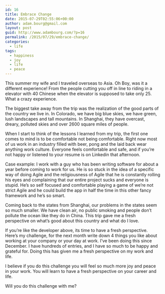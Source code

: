 ```yaml
---
id: 16
title: Embrace Change
date: 2015-07-29T02:55:06+00:00
author: adam.bourg@gmail.com
layout: post
guid: http://www.adambourg.com/?p=16
permalink: /2015/07/29/embrace-change/
categories:
  - life
tags:
  - happiness
  - joy
  - life
  - peace
---
```

This summer my wife and I traveled overseas to Asia. Oh Boy, was it a different experience! From the people cutting you off in line to riding in a elevator with 40 Chinese when the elevator is supposed to take only 25. What a crazy experience.

The biggest take away from the trip was the realization of the good parts of the country we live in. In Colorado, we have big blue skies, we have green, lush landscapes and tall mountains. In Shanghai, they have overcast, dreary, polluted skies and over 2600 square miles of people.

When I start to think of the lessons I learned from my trip, the first one comes to mind is to be comfortable not being comfortable. Right now most of us work in an industry filled with beer, pong and the laid back wear anything work culture. Everyone feels comfortable and safe, and if you&#8217;re not happy or listened to your resume is on Linkedin that afternoon.

Case example: I work with a guy who has been writing software for about a year before coming to work for us. He is so stuck in the idea of a specific way of doing Agile and the religiousness of Agile that he is constantly rolling his eyes and complaining that our entire project sucks and everyone is stupid. He&#8217;s so self focused and comfortable playing a game of we&#8217;re not strict Agile and he could build the app in half the time in this other fancy framework and he&#8217;s so smart.

Coming back to the states from Shanghai, our problems in the states seem so much smaller. We have clean air, no public smoking and people don&#8217;t pollute the ocean like they do in China. This trip gave me a fresh perspective on what&#8217;s good about this country and what do I love.

If you&#8217;re like the developer above, its time to have a fresh perspective. Here&#8217;s my challenge, for the next month write down 4 things you like about working at your company or your day at work. I&#8217;ve been doing this since December. I have hundreds of entries, and I have so much to be happy and grateful for. Doing this has given me a fresh perspective on my work and life.

I believe if you do this challenge you will feel so much more joy and peace in your work. You will learn to have a fresh perspective on your career and life.

Will you do this challenge with me?
